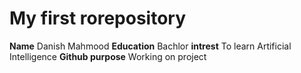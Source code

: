# My first rorepository
**Name** Danish Mahmood 
**Education** Bachlor 
**intrest** To learn Artificial Intelligence 
**Github purpose** Working on project
